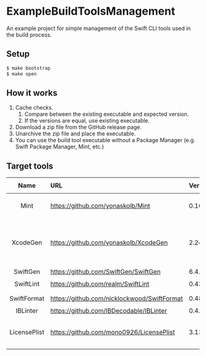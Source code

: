 ExampleBuildToolsManagement
===

An example project for simple management of the Swift CLI tools used in the build process. 

## Setup

```sh
$ make bootstrap
$ make open
```

## How it works

1. Cache checks.
    1. Compare between the existing executable and expected version.
    1. If the versions are equal, use existing executable.
1. Download a zip file from the GitHub release page.
1. Unarchive the zip file and place the executable.
1. You can use the build tool executable without a Package Manager (e.g. Swift Package Manager, Mint, etc.)

## Target tools

|Name|URL|Version|`lipo -archs`|Note|
|:-:|:-|:-|:-|:-|
|Mint|https://github.com/yonaskolb/Mint|0.16.0|`x86_64`|Do not use in this project|
|XcodeGen|https://github.com/yonaskolb/XcodeGen|2.24.0|`x86_64 arm64`|It won't work properly with symbolic link.|
|SwiftGen|https://github.com/SwiftGen/SwiftGen|6.4.0|`x86_64`|-|
|SwiftLint|https://github.com/realm/SwiftLint|0.43.1|`x86_64 arm64`|-|
|SwiftFormat|https://github.com/nicklockwood/SwiftFormat|0.48.11|`x86_64 arm64`|-|
|IBLinter|https://github.com/IBDecodable/IBLinter|0.4.27|`x86_64`|-|
|LicensePlist|https://github.com/mono0926/LicensePlist|3.13.0|`x86_64`|Command has no version option.|
